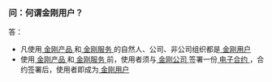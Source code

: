 ### 问：何谓金刚用户？


答：
- 凡使用[ 金刚产品 ](https://a2zitpro.github.io/web/金刚产品)和[ 金刚服务 ](https://a2zitpro.github.io/web/金刚服务)的自然人、公司、非公司组织都是[ 金刚用户 ](https://a2zitpro.github.io/web/金刚用户)
- 使用[ 金刚产品 ](https://a2zitpro.github.io/web/金刚产品)和[ 金刚服务 ](https://a2zitpro.github.io/web/金刚服务)前，使用者须与[ 金刚公司 ](https://a2zitpro.github.io/web/金刚公司)签署一份[ 电子合约 ]()，合约签署后，使用者即成为[ 金刚用户 ](https://a2zitpro.github.io/web/金刚用户)

